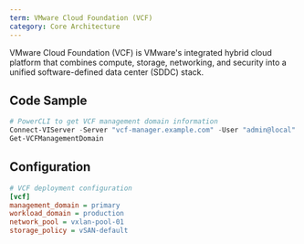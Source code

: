 ```yaml
---
term: VMware Cloud Foundation (VCF)
category: Core Architecture
---
```


VMware Cloud Foundation (VCF) is VMware's integrated hybrid cloud platform that combines compute, storage, networking, and security into a unified software-defined data center (SDDC) stack.

## Code Sample

```powershell
# PowerCLI to get VCF management domain information
Connect-VIServer -Server "vcf-manager.example.com" -User "admin@local" -Password "password"
Get-VCFManagementDomain
```

## Configuration

```ini
# VCF deployment configuration
[vcf]
management_domain = primary
workload_domain = production
network_pool = vxlan-pool-01
storage_policy = vSAN-default
```
